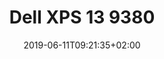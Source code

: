 ---
title: "Dell XPS 13 9380"
date: 2019-06-11T09:21:35+02:00
articoli: current-menu-item
slug: "dell-xps-13-9380"
immagine_testa: dell-xps-13-9380.jpg
description: "La video recensione a Dell XPS 13 9380 (Edizione 2019) di Riccardo Palombo. Benchmark, analisi hardware, autonomia e confronto con i migliori portatili."
categoria: "1"
layout: portatili/dell-xps-13-9380
video: https://www.youtube.com/embed/88qzXgmdlOI
sommario: "L'edizione 2019 "
typed1: "^2000 risolve il problema webcam."
typed2: "migliora le prestazioni."
typed3: "continua a supportare Linux."
typed4: "aumenta il prezzo di listino."
jquery: "1"
---